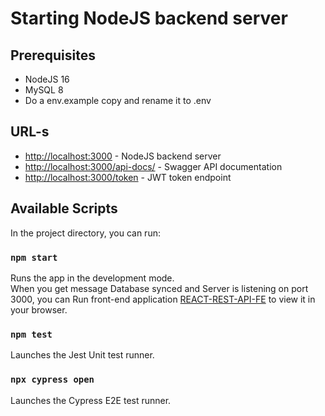# Starting NodeJS backend server

## Prerequisites

- NodeJS 16
- MySQL 8
- Do a env.example copy and rename it to .env

## URL-s
- [http://localhost:3000](http://localhost:3000) - NodeJS backend server
- [http://localhost:3000/api-docs/](http://localhost:3000/api-docs/) - Swagger API documentation
- [http://localhost:3000/token](http://localhost:3000/token) - JWT token endpoint


## Available Scripts

In the project directory, you can run:

### `npm start`

Runs the app in the development mode.\
When you get message Database synced and Server is listening on port 3000, you can Run front-end application [REACT-REST-API-FE](https://github.com/taavitaivere/React-REST-API-FE) to view it in your browser.


### `npm test`

Launches the Jest Unit test runner.


### `npx cypress open`

Launches the Cypress E2E test runner.


